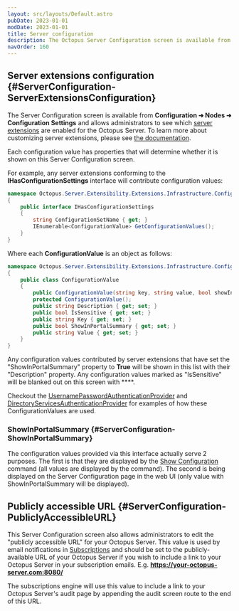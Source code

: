 ```yaml
---
layout: src/layouts/Default.astro
pubDate: 2023-01-01
modDate: 2023-01-01
title: Server configuration
description: The Octopus Server Configuration screen is available from Configuration > Nodes > Configuration Settings and allows administrators to see which server extensions are enabled for the Octopus Server.
navOrder: 160
---
```


## Server extensions configuration {#ServerConfiguration-ServerExtensionsConfiguration}

The Server Configuration screen is available from **Configuration ➜ Nodes ➜ Configuration Settings** and allows administrators to see which [server extensions](/docs/administration/server-extensibility/) are enabled for the Octopus Server. To learn more about customizing server extensions, please see [the documentation](/docs/administration/server-extensibility/customizing-an-octopus-deploy-server-extension).

Each configuration value has properties that will determine whether it is shown on this Server Configuration screen.

For example, any server extensions conforming to the **IHasConfigurationSettings** interface will contribute configuration values:

```csharp
namespace Octopus.Server.Extensibility.Extensions.Infrastructure.Configuration
{
    public interface IHasConfigurationSettings
    {
        string ConfigurationSetName { get; }
        IEnumerable<ConfigurationValue> GetConfigurationValues();
    }
}
```

Where each **ConfigurationValue** is an object as follows:

```csharp
namespace Octopus.Server.Extensibility.Extensions.Infrastructure.Configuration
{
    public class ConfigurationValue
    {
        public ConfigurationValue(string key, string value, bool showInPortalSummary, string description = "", bool isSensitive = false);
        protected ConfigurationValue();
        public string Description { get; set; }
        public bool IsSensitive { get; set; }
        public string Key { get; set; }
        public bool ShowInPortalSummary { get; set; }
        public string Value { get; set; }
    }
}
```

Any configuration values contributed by server extensions that have set the "ShowInPortalSummary" property to **True** will be shown in this list with their "Description" property. Any configuration values marked as "IsSensitive" will be blanked out on this screen with \*\*\*\*.

Checkout the [UsernamePasswordAuthenticationProvider](https://github.com/OctopusDeploy/UsernamePasswordAuthenticationProvider/blob/master/source/Octopus.Server.Extensibility.Authentication.UsernamePassword/Configuration/UsernamePasswordConfigurationStore.cs) and [DirectoryServicesAuthenticationProvider](https://github.com/OctopusDeploy/DirectoryServicesAuthenticationProvider/blob/master/source/Server/Configuration/DirectoryServicesConfigurationStore.cs) for examples of how these ConfigurationValues are used.

### ShowInPortalSummary {#ServerConfiguration-ShowInPortalSummary}

The configuration values provided via this interface actually serve 2 purposes.  The first is that they are displayed by the [Show Configuration](/docs/administration/managing-infrastructure/show-configuration) command (all values are displayed by the command).  The second is being displayed on the Server Configuration page in the web UI (only value with ShowInPortalSummary will be displayed).

## Publicly accessible URL {#ServerConfiguration-PubliclyAccessibleURL}

This Server Configuration screen also allows administrators to edit the "publicly accessible URL" for your Octopus Server. This value is used by email notifications in [Subscriptions](/docs/administration/managing-infrastructure/subscriptions) and should be set to the publicly-available URL of your Octopus Server if you wish to include a link to your Octopus Server in your subscription emails. E.g. **https://your-octopus-server.com:8080/**

The subscriptions engine will use this value to include a link to your Octopus Server's audit page by appending the audit screen route to the end of this URL.
